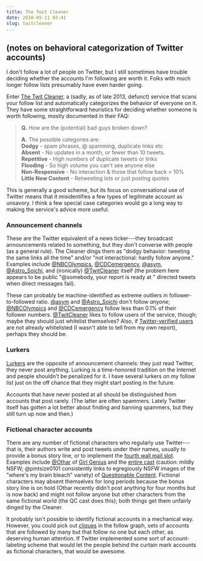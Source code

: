 ```yaml
---
title: The Twit Cleaner
date: 2010-05-11 03:41
slug: twitcleaner
...
```


## (notes on behavioral categorization of Twitter accounts)

I don't follow a lot of people on Twitter, but I still sometimes have
trouble deciding whether the accounts I'm following are worth it.
Folks with much longer follow lists presumably have even harder going.

Enter [The Twit Cleaner][], a (sadly, as of late 2013, defunct)
service that scans your follow list and automatically categorizes the
behavior of everyone on it. They have some straightforward heuristics
for deciding whether someone is worth following, mostly documented in
their FAQ:

> **Q.** How are the (potential) bad guys broken down?
>
> **A.** The possible categories are:  
> **Dodgy** - spam phrases, @ spamming, duplicate links etc  
> **Absent** - No updates in a month, or fewer than 10 tweets.  
> **Repetitive** - High numbers of duplicate tweets or links  
> **Flooding** - So high volume you can't see anyone else  
> **Non-Responsive** - No interaction & those that follow back < 10%  
> **Little New Content** - Retweeting lots or just posting quotes

This is generally a good scheme, but its focus on conversational use
of Twitter means that it misidentifies a few types of legitimate
account as unsavory. I think a few special case categories would go a
long way to making the service's advice more useful.

### Announcement channels

These are the Twitter equivalent of a news ticker---they broadcast
announcements related to something, but they don't converse with
people (as a general rule). The Cleaner dings them as "dodgy behavior:
tweeting the same links all the time" and/or "not interactional:
hardly follow anyone." Examples include [@NBCOlympics][],
[@CDCemergency][], [@asym][], [@Astro_Soichi][], and (ironically)
[@TwitCleaner][] itself (the problem here appears to be public
"@somebody, your report is ready at <url>" directed tweets when direct
messages fail).

These can probably be machine-identified as extreme outliers in
follower-to-followed ratio. [@asym][] and [@Astro_Soichi][] don't
follow *anyone*; [@NBCOlympics][] and [@CDCemergency][] follow less
than 0.1% of their follower numbers. [@TwitCleaner][] likes to follow
users of the service, though; maybe they should just whitelist
themselves? Also, if [Twitter-verified users][] are not already
whitelisted (I wasn't able to tell from my own report), perhaps they
should be.

### Lurkers

[Lurkers][] are the opposite of announcement channels: they just read
Twitter, they never post anything. Lurking is a time-honored tradition
on the Internet and people shouldn't be penalized for it. I have
several lurkers on my follow list just on the off chance that they
might start posting in the future.

Accounts that have never posted at all should be distinguished from
accounts that post rarely. (The latter are often spammers. Lately
Twitter itself has gotten a lot better about finding and banning
spammers, but they still turn up now and then.)

### Fictional character accounts

There are any number of fictional characters who regularly use
Twitter---that is, their authors write and post tweets under their
names, usually to provide a bonus story line, or to implement the
[fourth wall mail slot][]. Examples include [@Othar][] of
[Girl Genius][] and the [entire cast][] (caution: mildly NSFW;
@pintsize0101 consistently links to egregiously NSFW images of the
"where's my brain bleach" variety) of
[Questionable Content][]. Fictional characters may absent themselves
for long periods because the bonus story line is on hold (Othar
recently didn't post anything for four months but is now back) and
might not follow anyone but other characters from the same fictional
world (the QC cast does this); both things get them unfairly dinged by
the Cleaner.

It probably isn't possible to identify fictional accounts in a
mechanical way. However, you could pick out [cliques][] in the follow
graph, sets of accounts that are followed by many but that follow no
one but each other, as deserving human attention. If Twitter
implemented some sort of account-labeling scheme that would let the
people behind the curtain mark accounts as fictional characters, that
would be awesome.

[Twitter account]: https://twitter.com/elwoz
[The Twit Cleaner]: https://thetwitcleaner.com/blog/
[@NBCOlympics]: https://twitter.com/NBCOlympics
[@CDCemergency]: https://twitter.com/CDCemergency
[@asym]: https://twitter.com/asym
[@Astro_Soichi]: https://twitter.com/Astro_Soichi
[@TwitCleaner]: https://twitter.com/TwitCleaner
[Twitter-verified users]: https://twitter.com/help/verified
[Lurkers]: https://en.wikipedia.org/wiki/Lurker
[fourth wall mail slot]: https://tvtropes.org/pmwiki/pmwiki.php/Main/FourthWallMailSlot
[@Othar]: https://twitter.com/Othar
[Girl Genius]: https://www.girlgeniusonline.com/
[entire cast]: https://twitter.com/jephjacques/lists/qccast/
[Questionable Content]: https://www.questionablecontent.net/
[cliques]: https://en.wikipedia.org/wiki/Clique_%28graph_theory%29
